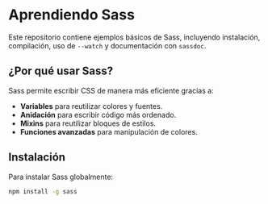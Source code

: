 # Aprendiendo Sass  

Este repositorio contiene ejemplos básicos de Sass, incluyendo instalación, compilación, uso de `--watch` y documentación con `sassdoc`.  

## ¿Por qué usar Sass?  
Sass permite escribir CSS de manera más eficiente gracias a:  
- **Variables** para reutilizar colores y fuentes.  
- **Anidación** para escribir código más ordenado.  
- **Mixins** para reutilizar bloques de estilos.  
- **Funciones avanzadas** para manipulación de colores.  

## Instalación  
Para instalar Sass globalmente:  
```bash
npm install -g sass
